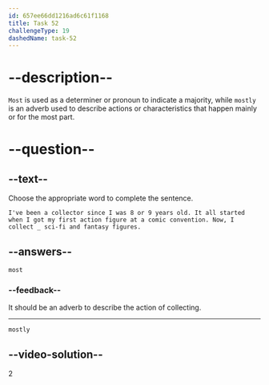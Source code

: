 ```yaml
---
id: 657ee66dd1216ad6c61f1168
title: Task 52
challengeType: 19
dashedName: task-52
---
```


# --description--

`Most` is used as a determiner or pronoun to indicate a majority, while `mostly` is an adverb used to describe actions or characteristics that happen mainly or for the most part.

# --question--

## --text--

Choose the appropriate word to complete the sentence.

`I've been a collector since I was 8 or 9 years old. It all started when I got my first action figure at a comic convention. Now, I collect _ sci-fi and fantasy figures.`

## --answers--

`most`

### --feedback--

It should be an adverb to describe the action of collecting.

---

`mostly`

## --video-solution--

2
